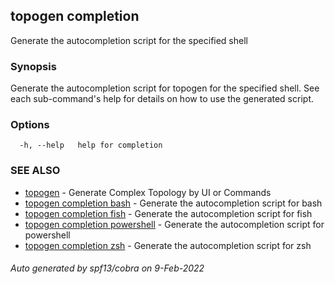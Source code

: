 ## topogen completion

Generate the autocompletion script for the specified shell

### Synopsis

Generate the autocompletion script for topogen for the specified shell.
See each sub-command's help for details on how to use the generated script.


### Options

```
  -h, --help   help for completion
```

### SEE ALSO

* [topogen](topogen.md)	 - Generate Complex Topology by UI or Commands
* [topogen completion bash](topogen_completion_bash.md)	 - Generate the autocompletion script for bash
* [topogen completion fish](topogen_completion_fish.md)	 - Generate the autocompletion script for fish
* [topogen completion powershell](topogen_completion_powershell.md)	 - Generate the autocompletion script for powershell
* [topogen completion zsh](topogen_completion_zsh.md)	 - Generate the autocompletion script for zsh

###### Auto generated by spf13/cobra on 9-Feb-2022

